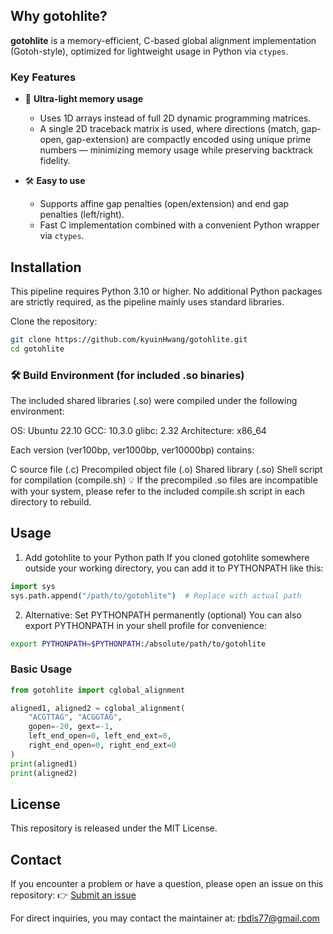 ## Why gotohlite?

**gotohlite** is a memory-efficient, C-based global alignment implementation (Gotoh-style), optimized for lightweight usage in Python via `ctypes`.

### Key Features

- 🧠 **Ultra-light memory usage**
  - Uses 1D arrays instead of full 2D dynamic programming matrices.
  - A single 2D traceback matrix is used, where directions (match, gap-open, gap-extension) are compactly encoded using unique prime numbers — minimizing memory usage while preserving backtrack fidelity.

- 🛠️ **Easy to use**
  - Supports affine gap penalties (open/extension) and end gap penalties (left/right).
  - Fast C implementation combined with a convenient Python wrapper via `ctypes`.

## Installation
This pipeline requires Python 3.10 or higher.
No additional Python packages are strictly required, as the pipeline mainly uses standard libraries.

Clone the repository:

```bash
git clone https://github.com/kyuinHwang/gotohlite.git
cd gotohlite
```

### 🛠️ Build Environment (for included .so binaries)
The included shared libraries (.so) were compiled under the following environment:

OS: Ubuntu 22.10
GCC: 10.3.0
glibc: 2.32
Architecture: x86_64

Each version (ver100bp, ver1000bp, ver10000bp) contains:

C source file (.c)
Precompiled object file (.o)
Shared library (.so)
Shell script for compilation (compile.sh)
💡 If the precompiled .so files are incompatible with your system, please refer to the included compile.sh script in each directory to rebuild.

## Usage

1. Add gotohlite to your Python path
If you cloned gotohlite somewhere outside your working directory, you can add it to PYTHONPATH like this:

```python
import sys
sys.path.append("/path/to/gotohlite")  # Replace with actual path
```

2. Alternative: Set PYTHONPATH permanently (optional)
You can also export PYTHONPATH in your shell profile for convenience:
```bash
export PYTHONPATH=$PYTHONPATH:/absolute/path/to/gotohlite
```

### Basic Usage

```python
from gotohlite import cglobal_alignment

aligned1, aligned2 = cglobal_alignment(
    "ACGTTAG", "ACGGTAG",
    gopen=-20, gext=-1,
    left_end_open=0, left_end_ext=0,
    right_end_open=0, right_end_ext=0
)
print(aligned1)
print(aligned2)
```

## License

This repository is released under the MIT License.

## Contact
If you encounter a problem or have a question, please open an issue on this repository:
👉 [Submit an issue](https://github.com/kyuinHwang/gotohlite/issues)

For direct inquiries, you may contact the maintainer at: rbdls77@gmail.com
